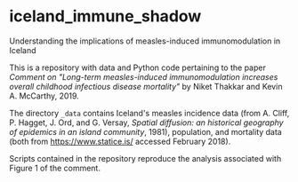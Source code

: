 # iceland_immune_shadow
Understanding the implications of measles-induced immunomodulation in Iceland

This is a repository with data and Python code pertaining to the paper *Comment on "Long-term measles-induced immunomodulation increases overall childhood infectious disease mortality"* by Niket Thakkar and Kevin A. McCarthy, 2019.

The directory `_data` contains Iceland's measles incidence data (from A. Cliff, P. Hagget, J. Ord, and G. Versay, *Spatial diffusion: an historical geography of epidemics in an island community*, 1981), population, and mortality data (both from <https://www.statice.is/> accessed February 2018). 

Scripts contained in the repository reproduce the analysis associated with Figure 1 of the comment.
